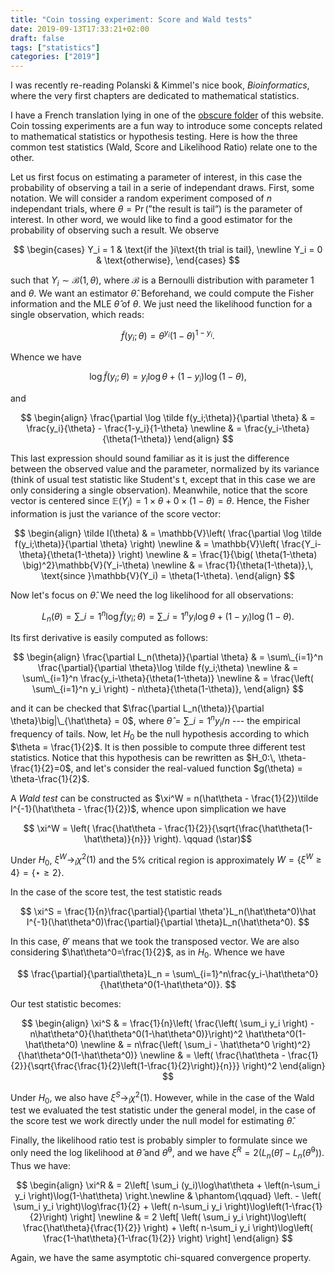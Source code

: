 ```yaml
---
title: "Coin tossing experiment: Score and Wald tests"
date: 2019-09-13T17:33:21+02:00
draft: false
tags: ["statistics"]
categories: ["2019"]
---
```


I was recently re-reading Polanski & Kimmel's nice book, _Bioinformatics_, where the very first chapters are dedicated to mathematical statistics.

I have a French translation lying in one of the [obscure folder](/cours/stats_bioinfo/stats.pdf) of this website. Coin tossing experiments are a fun way to introduce some concepts related to mathematical statistics or hypothesis testing. Here is how the three common test statistics (Wald, Score and Likelihood Ratio) relate one to the other.

Let us first focus on estimating a parameter of interest, in this case the probability of observing a tail in a serie of independant draws. First, some notation. We will consider a random experiment composed of $n$ independant trials, where $\theta = \Pr(\text{''the result is tail''})$ is the parameter of interest. In other word, we would like to find a good estimator for the probability of observing such a result. We observe

$$
\begin{cases}
Y_i = 1 & \text{if the }i\text{th trial is tail}, \newline
Y_i = 0 & \text{otherwise},
\end{cases}
$$

such that $Y_i\sim\mathcal{B}(1,\theta)$, where $\mathcal{B}$ is a Bernoulli distribution with parameter 1 and $\theta$. We want an estimator $\hat\theta$. Beforehand, we could compute the Fisher information and the MLE $\hat\theta$ of $\theta$. We just need the likelihood function for a single observation, which reads:

$$ \tilde f(y_i;\theta) = \theta^{y_i}(1-\theta)^{1-y_i}. $$

Whence we have

$$ \log \tilde f(y_i;\theta) = y_i\log\theta + (1-y_i)\log(1-\theta), $$

and

$$
\begin{align}
\frac{\partial \log \tilde f(y_i;\theta)}{\partial \theta} & = \frac{y_i}{\theta} - \frac{1-y_i}{1-\theta} \newline
& = \frac{y_i-\theta}{\theta(1-\theta)}
\end{align}
$$

This last expression should sound familiar as it is just the difference between the observed value and the parameter, normalized by its variance (think of usual test statistic like Student's t, except that in this case we are only considering a single observation). Meanwhile, notice that the score vector is centered since $\mathbb{E}(Y_i) = 1\times\theta + 0\times(1-\theta) = \theta$. Hence, the Fisher information is just the variance of the score vector:

$$
\begin{align}
\tilde I(\theta) & = \mathbb{V}\left( \frac{\partial \log \tilde f(y_i;\theta)}{\partial \theta} \right) \newline
& = \mathbb{V}\left( \frac{Y_i-\theta}{\theta(1-\theta)} \right) \newline
& = \frac{1}{\big( \theta(1-\theta) \big)^2}\mathbb{V}(Y_i-\theta) \newline
& = \frac{1}{\theta(1-\theta)},\, \text{since }\mathbb{V}(Y_i) = \theta(1-\theta).
\end{align}
$$

Now let's focus on $\hat\theta$. We need the log likelihood for all observations:

$$ L_n(\theta) = \sum\_{i=1}^n \log \tilde f(y_i;\theta) = \sum\_{i=1}^n y_i\log\theta + (1-y_i)\log(1-\theta). $$

Its first derivative is easily computed as follows:

$$
\begin{align}
\frac{\partial L_n(\theta)}{\partial \theta} & = \sum\_{i=1}^n \frac{\partial}{\partial \theta}\log \tilde f(y_i;\theta) \newline
& = \sum\_{i=1}^n \frac{y_i-\theta}{\theta(1-\theta)} \newline
& = \frac{\left( \sum\_{i=1}^n y_i \right) - n\theta}{\theta(1-\theta)},
\end{align}
$$

and it can be checked that $\frac{\partial L_n(\theta)}{\partial \theta}\big|\_{\hat\theta} = 0$, where $\hat\theta = \sum\_{i=1}^n y_i/n$ --- the empirical frequency of tails. Now, let $H_0$ be the null hypothesis according to which $\theta = \frac{1}{2}$. It is then possible to compute three different test statistics. Notice that this hypothesis can be rewritten as $H_0:\, \theta-\frac{1}{2}=0$, and let's consider the real-valued function $g(\theta) = \theta-\frac{1}{2}$.

A _Wald test_ can be constructed as $\xi^W = n(\hat\theta - \frac{1}{2})\tilde I^{-1}(\hat\theta - \frac{1}{2})$, whence upon simplication we have

$$ \xi^W = \left( \frac{\hat\theta - \frac{1}{2}}{\sqrt{\frac{\hat\theta(1-\hat\theta)}{n}}} \right). \qquad (\star)$$

Under $H_0$, $\xi^W \to_l \chi^2(1)$ and the 5% critical region is approximately $W = \big\{ \xi^W \geq 4 \big\} = \big\{ \star \geq 2 \big\}$.

In the case of the score test, the test statistic reads

$$ \xi^S = \frac{1}{n}\frac{\partial}{\partial \theta'}L_n(\hat\theta^0)\hat I^{-1}(\hat\theta^0)\frac{\partial}{\partial \theta}L_n(\hat\theta^0). $$

In this case, $\theta'$ means that we took the transposed vector. We are also considering $\hat\theta^0=\frac{1}{2}$, as in $H_0$. Whence we have

$$ \frac{\partial}{\partial\theta}L_n = \sum\_{i=1}^n\frac{y_i-\hat\theta^0}{\hat\theta^0(1-\hat\theta^0)}. $$

Our test statistic becomes:

$$
\begin{align}
\xi^S & = \frac{1}{n}\left( \frac{\left( \sum_i y_i \right) - n\hat\theta^0}{\hat\theta^0(1-\hat\theta^0)}\right)^2 \hat\theta^0(1-\hat\theta^0) \newline
& = n\frac{\left( \sum_i - \hat\theta^0 \right)^2}{\hat\theta^0(1-\hat\theta^0)} \newline
& = \left( \frac{\hat\theta - \frac{1}{2}}{\sqrt{\frac{\frac{1}{2}\left(1-\frac{1}{2}\right)}{n}}} \right)^2
\end{align}
$$

Under $H_0$, we also have $\xi^S \to_l \chi^2(1)$. However, while in the case of the Wald test we evaluated the test statistic under the general model, in the case of the score test we work directly under the null model for estimating $\hat\theta$.

Finally, the likelihood ratio test is probably simpler to formulate since we only need the log likelihood at $\hat\theta$ and $\hat\theta^0$, and we have $\xi^R = 2\left(L_n(\hat\theta)-L_n(\hat\theta^0)\right)$. Thus we have:

$$
\begin{align}
\xi^R & = 2\left[ \sum_i (y_i)\log\hat\theta + \left(n-\sum_i y_i \right)\log(1-\hat\theta) \right.\newline
& \phantom{\qquad} \left. - \left( \sum_i y_i \right)\log\frac{1}{2} + \left( n-\sum_i y_i \right)\log\left(1-\frac{1}{2}\right) \right] \newline
& = 2 \left[ \left( \sum_i y_i \right)\log\left( \frac{\hat\theta}{\frac{1}{2}} \right) +  \left( n-\sum_i y_i \right)\log\left( \frac{1-\hat\theta}{1-\frac{1}{2}} \right) \right]
\end{align}
$$

Again, we have the same asymptotic chi-squared convergence property.
